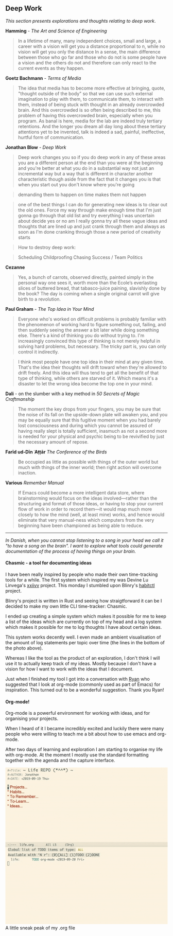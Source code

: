 ## Deep Work

*This section presents explorations and thoughts relating to deep work*.

**Hamming** - *The Art and Science of Engineering* 

> In a lifetime of many, many independent choices, small and large, a career with a vision will get you a distance proportional to n, while no vision will get you only the distance In a sense, the main difference between those who go far and those who do not is some people have a vision and the others do not and therefore can only react to the
current events as they happen.

**Goetz Bachmann** - *Terms of Media*

> The idea that media has to become more effective at bringing, quote, "thought outside of the body" so that we can use such external imagination to play with them, to communicate them, to interact with them, instead of being stuck with thought in an already overcrowded brain. And this overcrowded is so often being described to me, this problem of having this overcrowded brain, especially when you program. As banal is here, media for the lab are indeed truly tertiary retentions. And the longer you dream all day long about these tertiary attentions yet to be invented, talk is indeed a sad, painful, ineffective, hurtful form of communication.

**Jonathan Blow** - *Deep Work*

> Deep work changes you so if you do deep work in any of these areas you are a different person at the end than you were at the beginning and you're better at what you do in a substantial way not just an incremental way but a way that is different in character another characteristic though aside from the fact that it changes you is that when you start out you don't know where you're going

> demanding them to happen on time makes them not happen

> one of the best things I can do for generating new ideas is to clear out the old ones. Force my way through make enough time that I'm just gonna go through that old list and try everything I was uncertain about decide yes or no am I really gonna try all these vague ideas and thoughts that are lined up and just crank through them and always as soon as I'm done cranking through those a new period of creativity starts

> How to destroy deep work:

> Scheduling
> Childproofing
> Chasing Success / Team Politics


 **Cezanne** 

 >Yes, a bunch of carrots, observed directly, painted simply in the personal way one sees it, worth more than the Ecole’s everlasting slices of buttered bread, that tabasco-juice paining, slavishly done by the book? The day is coming when a single original carrot will give birth to a revolution.

**Paul Graham** - *The Top Idea in Your Mind*

>Everyone who's worked on difficult problems is probably familiar with the phenomenon of working hard to figure something out, failing, and then suddenly seeing the answer a bit later while doing something else. There's a kind of thinking you do without trying to. I'm increasingly convinced this type of thinking is not merely helpful in solving hard problems, but necessary. The tricky part is, you can only control it indirectly. 

>I think most people have one top idea in their mind at any given time. That's the idea their thoughts will drift toward when they're allowed to drift freely. And this idea will thus tend to get all the benefit of that type of thinking, while others are starved of it. Which means it's a disaster to let the wrong idea become the top one in your mind.

**Dali** - on the slumber with a key method in *50 Secrets of Magic Craftmanship*

> The moment the key drops from your fingers, you may be sure that the noise of its fall on the upside-down plate will awaken you, and you may be equally sure that this fugitive moment when you had barely lost consciousness and during which you cannot be assured of having really slept is totally sufficient, inasmuch as not a second more is needed for your physical and psychic being to be revivified by just the necessary amount of repose.

**Farīd ud-Dīn ʿAṭṭār** *The Conference of the Birds*

> Be occupied as little as possible with things of the outer world but much with things of the inner world; then right action will overcome inaction.

**Various** *Remember Manual*

> If Emacs could become a more intelligent data store, where brainstorming would focus on the ideas involved—rather than the structuring and format of those ideas, or having to stop your current flow of work in order to record them—it would map much more closely to how the mind (well, at least mine) works, and hence would eliminate that very manual-ness which computers from the very beginning have been championed as being able to reduce.

___

*In Danish, when you cannot stop listening to a song in your head we call it "to have a song on the brain". I want to explore what tools could generate documentation of the process of having things on your brain.*

#### Chasmic - a tool for documenting ideas

I have been really inspired by people who made their own time-tracking tools for a while. The first system which inspired my was Devine Lu Linvega's [xxiivv](https://wiki.xxiivv.com/#about) project. This monday I stumbled upon Blinry's [habitctl](https://github.com/blinry/habitctl) project.

Blinry's project is written in Rust and seeing how straigtforward it can be I decided to make my own little CLI time-tracker: Chasmic.

I ended up creating a simple system which makes it possible for me to keep a list of the ideas which are currently on top of my head and a log system which makes it possible for me to log thoughts I have about certain ideas.

This system works decently well. I even made an ambient visualisation of the amount of log statements per topic over time (the lines in the bottom of the photo above).

Whereas I like the tool as the product of an exploration, I don't think I will use it to actually keep track of my ideas. Mostly because I don't have a vision for how I want to work with the ideas that I document.

Just when I finished my tool I got into a conversation with [Ryan](https://ryanprior.com) who suggested that I look at org-mode (commonly used as part of Emacs) for inspiration. This turned out to be a wonderful suggestion. Thank you Ryan!

#### Org-mode!

Org-mode is a powerful environment for working with ideas, and for organising your projects.

When I heard of it I became incredibly excited and luckily there were many people who were willing to teach me a bit about how to use emacs and org-mode.

After two days of learning and exploration I am starting to organise my life with org-mode. At the moment I mostly use the standard formatting together with the agenda and the capture interface.

![a screenshot of the org-mode tranformation](../img/org-mode.gif)
A little sneak peak of my .org file

